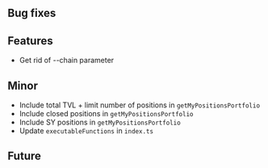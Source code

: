 ## Bug fixes

## Features

- Get rid of --chain parameter

## Minor

- Include total TVL + limit number of positions in `getMyPositionsPortfolio`
- Include closed positions in `getMyPositionsPortfolio`
- Include SY positions in `getMyPositionsPortfolio`
- Update `executableFunctions` in `index.ts`

## Future
